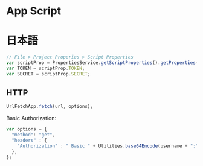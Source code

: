 # App Script

# 日本語

```javascript
// File > Project Properies > Script Properties
var scriptProp = PropertiesService.getScriptProperties().getProperties();
var TOKEN = scriptProp.TOKEN;
var SECRET = scriptProp.SECRET;
```

## HTTP

```javascript
UrlFetchApp.fetch(url, options);
```

Basic Authorization:

```javascript
var options = {
  "method": "get",
  "headers" : {
    "Authorization" : " Basic " + Utilities.base64Encode(username + ":" + password),
  },
};
```
